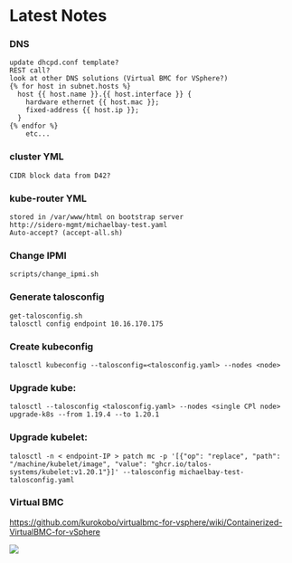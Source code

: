 # Latest Notes

### DNS
    update dhcpd.conf template?
    REST call?
    look at other DNS solutions (Virtual BMC for VSphere?)
    {% for host in subnet.hosts %}
      host {{ host.name }}.{{ host.interface }} {
        hardware ethernet {{ host.mac }};
        fixed-address {{ host.ip }};
      }
    {% endfor %}
        etc...
### cluster YML
    CIDR block data from D42?
### kube-router YML
    stored in /var/www/html on bootstrap server
    http://sidero-mgmt/michaelbay-test.yaml
    Auto-accept? (accept-all.sh)
### Change IPMI
    scripts/change_ipmi.sh
### Generate talosconfig
    get-talosconfig.sh
    talosctl config endpoint 10.16.170.175
### Create kubeconfig
    talosctl kubeconfig --talosconfig=<talosconfig.yaml> --nodes <node>
### Upgrade kube:
    talosctl --talosconfig <talosconfig.yaml> --nodes <single CPl node> upgrade-k8s --from 1.19.4 --to 1.20.1
### Upgrade kubelet:
    talosctl -n < endpoint-IP > patch mc -p '[{"op": "replace", "path": "/machine/kubelet/image", "value": "ghcr.io/talos-systems/kubelet:v1.20.1"}]' --talosconfig michaelbay-test-talosconfig.yaml
    
### Virtual BMC
https://github.com/kurokobo/virtualbmc-for-vsphere/wiki/Containerized-VirtualBMC-for-vSphere

![](https://i.imgur.com/1A1NdWB.png)


